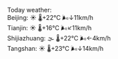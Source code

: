 Today weather:  
Beijing: ☀️   🌡️+22°C 🌬️↓11km/h  
Tianjin: ☀️   🌡️+16°C 🌬️↙11km/h  
Shijiazhuang: 🌫  🌡️+22°C 🌬️←4km/h  
Tangshan: ☀️   🌡️+23°C 🌬️↓14km/h  
